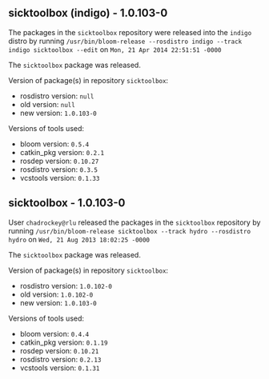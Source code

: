 ## sicktoolbox (indigo) - 1.0.103-0

The packages in the `sicktoolbox` repository were released into the `indigo` distro by running `/usr/bin/bloom-release --rosdistro indigo --track indigo sicktoolbox --edit` on `Mon, 21 Apr 2014 22:51:51 -0000`

The `sicktoolbox` package was released.

Version of package(s) in repository `sicktoolbox`:
- rosdistro version: `null`
- old version: `null`
- new version: `1.0.103-0`

Versions of tools used:
- bloom version: `0.5.4`
- catkin_pkg version: `0.2.1`
- rosdep version: `0.10.27`
- rosdistro version: `0.3.5`
- vcstools version: `0.1.33`


## sicktoolbox - 1.0.103-0

User `chadrockey@rlu` released the packages in the `sicktoolbox` repository by running `/usr/bin/bloom-release sicktoolbox --track hydro --rosdistro hydro` on `Wed, 21 Aug 2013 18:02:25 -0000`

The `sicktoolbox` package was released.

Version of package(s) in repository `sicktoolbox`:
- rosdistro version: `1.0.102-0`
- old version: `1.0.102-0`
- new version: `1.0.103-0`

Versions of tools used:
- bloom version: `0.4.4`
- catkin_pkg version: `0.1.19`
- rosdep version: `0.10.21`
- rosdistro version: `0.2.13`
- vcstools version: `0.1.31`


